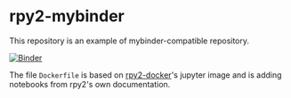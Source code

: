 # rpy2-mybinder

This repository is an example of mybinder-compatible repository.

[![Binder](https://mybinder.org/badge_logo.svg)](https://mybinder.org/v2/gh/rpy2/rpy2-mybinder/jupyter_ds?urlpath=lab)

The file `Dockerfile` is based on [rpy2-docker](https://github.com/rpy2/rpy2-docker)'s jupyter image and is adding
notebooks from rpy2's own documentation.
